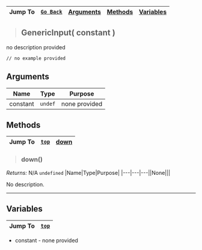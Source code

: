 |Jump To|[`Go Back`](Input-Handling-Index)|[Arguments](#arguments)|[Methods](#methods)|[Variables](#variables)|
|---|---|---|---|---|
>## GenericInput( constant )
no description provided
```GML
// no example provided
```
## Arguments
|Name|Type|Purpose|
|---|---|---|
|constant|`undef`|none provided|

## Methods
|Jump To|[`top`](#)|[**down**](#down)|
|---|---|---|
> ### down()
*Returns:* N/A `undefined`
|Name|Type|Purpose|
|---|---|---||None|||

No description.
***

## Variables
|Jump To|[`top`](#)|
|---|---|
* constant - none provided
